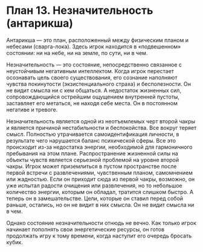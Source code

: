 # План 13. Незначительность (антарикша)

Антарикша — это план, расположенный между физическим планом и небесами (сварга-лока). Здесь игрок находится в «подвешенном» состоянии: ни на небе, ни на земле, по сути, ни в чем.

Незначительность — это состояние, непосредственно связанное с неустойчивым негативным интеллектом. Когда игрок перестает осознавать цель своего существования, его сознание наполняют чувства покинутости (экзистенциального страха) и бесполезности. Он не видит смысла ни с кем общаться. А недостаток жизненных сил, сопровождающийся острейшим ощущением внутренней пустоты, заставляет его метаться, не находя себе места. Он в постоянном негативе и тревоге.

Незначительность является одной из неотъемлемых черт второй чакры и является причиной нестабильности и беспокойства. Все вокруг теряет смысл. Полностью утрачивается самоидентификация личности, в результате чего нарушается баланс психической сферы. Все это происходит из-за недостатка энергии, необходимой для гармоничного пребывания на этом плане. Распространение жизненной силы на объекты чувств является серьезной проблемой на уровне второй чакры. Игрок может приземлиться в пустом пространстве после первой встречи с развлечениями, чувственным планом, самомнением или жадностью. Если он приходит сюда из первой чакры, возможно, он уже испытал радости очищения или развлечения, но то небольшое количество энергии, которым он обладал, тратится слишком быстро. А теперь он в замешательстве. Цели, которые он ставил перед собой раньше, остались, но он не видит в них смысла. Он не видит смысла ни в чем.

Однако состояние незначительности отнюдь не вечно. Как только игрок начинает пополнять свои энергетические ресурсы, он готов продолжать игру к тому времени, когда наступит его очередь бросать кубик.
